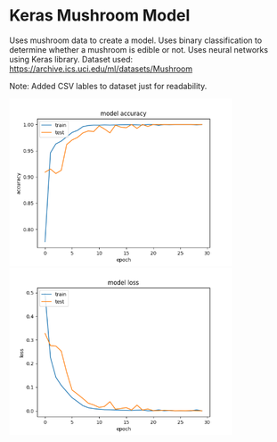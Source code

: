 # Keras Mushroom Model

Uses mushroom data to create a model. Uses binary classification to determine 
whether a mushroom is edible or not. Uses neural networks using Keras library.
Dataset used: https://archive.ics.uci.edu/ml/datasets/Mushroom
  
Note: Added CSV lables to dataset just for readability.

<img src="https://github.com/pellway/keras_mushroom_model/blob/main/accuracy.png" width="400"/> <img src="https://github.com/pellway/keras_mushroom_model/blob/main/loss.png" width="400"/>
